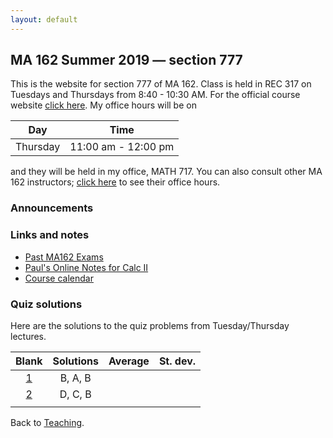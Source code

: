 ```yaml
---
layout: default
---
```


## [](#course) MA 162 Summer 2019 — section 777
This is the website for section 777 of MA 162. Class is held in REC 317 on Tuesdays and Thursdays from  8:40 - 10:30 AM. For the official course website [click here](https://www.math.purdue.edu/MA162). My office hours will be on

| Day       | Time                 |
| :-------: | :------------------: |
| Thursday  | 11:00 am - 12:00 pm  |

and they will be held in my office, MATH 717. You can also consult other MA 162 instructors; [click here](https://www.math.purdue.edu/academic/files/courses/2019summer/MA16200/16200OH.pdf) to see their office hours.

### [](#announce) Announcements
>

### [](#links) Links and notes
* [Past MA162 Exams](https://www.math.purdue.edu/academic/courses/oldexams.php?course=MA16200)
* [Paul's Online Notes for Calc II](http://tutorial.math.lamar.edu/Classes/CalcII/CalcII.aspx)
* [Course calendar](https://www.math.purdue.edu/academic/files/courses/2019summer/MA16200/162calendarSu18-1.pdf)

### [](#sols) Quiz solutions
Here are the solutions to the quiz problems from Tuesday/Thursday lectures.

| Blank                         | Solutions | Average  | St. dev.  |
| :-----:                       | :-------: | :------: | :-------: |
| [1](quizzes/MA162_Quiz_1.pdf) | B, A, B   |          |           |
| [2](quizzes/MA162_Quiz_2.pdf) | D, C, B   |          |           |
|                               |           |          |           |

Back to [Teaching](../#-teaching).
